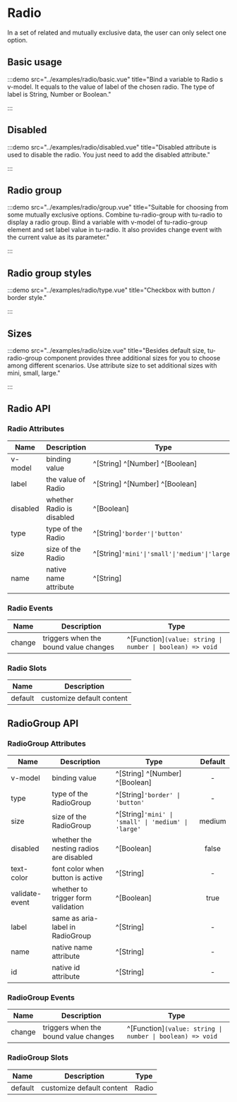 # Radio

In a set of related and mutually exclusive data, the user can only select one option.

## Basic usage

:::demo src="../examples/radio/basic.vue" title="Bind a variable to Radio s v-model. It equals to the value of label of the chosen radio. The type of label is String, Number or Boolean."

:::

## Disabled

:::demo src="../examples/radio/disabled.vue" title="Disabled attribute is used to disable the radio. You just need to add the disabled attribute."

:::

## Radio group

:::demo src="../examples/radio/group.vue" title="Suitable for choosing from some mutually exclusive options. Combine tu-radio-group with tu-radio to display a radio group. Bind a variable with v-model of tu-radio-group element and set label value in tu-radio. It also provides change event with the current value as its parameter."

:::

## Radio group styles

:::demo src="../examples/radio/type.vue" title="Checkbox with button / border style."

:::

## Sizes

:::demo src="../examples/radio/size.vue" title="Besides default size, tu-radio-group component provides three additional sizes for you to choose among different scenarios. Use attribute size to set additional sizes with mini, small, large."

:::

## Radio API

### Radio Attributes

| Name | Description | Type | Default |
| --------- | ---- | ---- | :----: |
| v-model | binding value | ^[String] ^[Number] ^[Boolean] | - |
| label | the value of Radio | ^[String] ^[Number] ^[Boolean] | - |
| disabled | whether Radio is disabled | ^[Boolean] | false |
| type | type of the Radio | ^[String]`'border'\|'button'`| - |
| size | size of the Radio | ^[String]`'mini'\|'small'\|'medium'\|'large'` | medium |
| name | native name attribute | ^[String] | - |

### Radio Events

| Name | Description | Type |
| ------ | ---- | ---- |
| change | triggers when the bound value changes | ^[Function]`(value: string \| number \| boolean) => void` |

### Radio Slots

| Name | Description |
| ------ | ---- |
| default | customize default content |

## RadioGroup API

### RadioGroup Attributes

| Name | Description | Type | Default |
| --------- | ---- | ---- | :----: |
| v-model | binding value | ^[String] ^[Number] ^[Boolean] | - |
| type | type of the RadioGroup | ^[String]`'border' \| 'button'`| - |
| size | size of the RadioGroup | ^[String]`'mini' \| 'small' \| 'medium' \| 'large'` | medium |
| disabled | whether the nesting radios are disabled | ^[Boolean] | false |
| text-color | font color when button is active | ^[String]  | - |
| validate-event | whether to trigger form validation | ^[Boolean] | true |
| label | same as aria-label in RadioGroup | ^[String] | - |
| name | native name attribute | ^[String] | - |
| id | native id attribute | ^[String] | - |

### RadioGroup Events

| Name | Description | Type |
| ------ | ---- | ---- |
| change | triggers when the bound value changes | ^[Function]`(value: string \| number \| boolean) => void` |

### RadioGroup Slots

| Name | Description | Type |
| ------ | ---- | ---- |
| default | customize default content | Radio |
